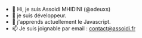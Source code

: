 - 👋 Hi, je suis Assoidi MHIDINI (@adeuxs)
- 👀 je suis développeur.
- 🌱 j'apprends actuellement le Javascript.
- 📫 Je suis joignable par email : contact@assoidi.fr

<!---
adeuxs/adeuxs is a ✨ special ✨ repository because its `README.md` (this file) appears on your GitHub profile.
You can click the Preview link to take a look at your changes.
--->
